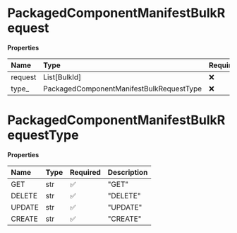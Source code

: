 # PackagedComponentManifestBulkRequest

**Properties**

| Name    | Type                                     | Required | Description |
| :------ | :--------------------------------------- | :------- | :---------- |
| request | List[BulkId]                             | ❌       |             |
| type\_  | PackagedComponentManifestBulkRequestType | ❌       |             |

# PackagedComponentManifestBulkRequestType

**Properties**

| Name   | Type | Required | Description |
| :----- | :--- | :------- | :---------- |
| GET    | str  | ✅       | "GET"       |
| DELETE | str  | ✅       | "DELETE"    |
| UPDATE | str  | ✅       | "UPDATE"    |
| CREATE | str  | ✅       | "CREATE"    |

